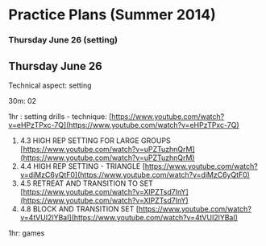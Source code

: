 # Practice Plans (Summer 2014)

### Thursday June 26 (setting)
 
 
## Thursday June 26
Technical aspect: setting

30m: 02

1hr : setting drills - technique:	[https://www.youtube.com/watch?v=eHPzTPxc-7Q](https://www.youtube.com/watch?v=eHPzTPxc-7Q)

1. 4.3	HIGH REP SETTING FOR LARGE GROUPS	[https://www.youtube.com/watch?v=uPZTuzhnQrM](https://www.youtube.com/watch?v=uPZTuzhnQrM) 	
2. 4.4	HIGH REP SETTING - TRIANGLE	        [https://www.youtube.com/watch?v=diMzC6yQtF0](https://www.youtube.com/watch?v=diMzC6yQtF0)		
3. 4.5	RETREAT AND TRANSITION TO SET	    [https://www.youtube.com/watch?v=XIPZTsd7InY](https://www.youtube.com/watch?v=XIPZTsd7InY)		
4. 4.8	BLOCK AND TRANSITION SET	        [https://www.youtube.com/watch?v=4tVUI2lYBaI](https://www.youtube.com/watch?v=4tVUI2lYBaI)		

1hr: games
